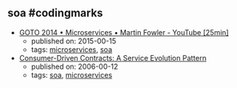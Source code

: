 soa #codingmarks 
---
* [GOTO 2014 • Microservices • Martin Fowler - YouTube [25min]](https://www.youtube.com/watch?v=wgdBVIX9ifA&t=1s)
    * published on: 2015-00-15
    * tags: [microservices](../tags/microservices.md), [soa](../tags/soa.md)
* [Consumer-Driven Contracts: A Service Evolution Pattern](https://martinfowler.com/articles/consumerDrivenContracts.html)
    * published on: 2006-00-12
    * tags: [soa](../tags/soa.md), [microservices](../tags/microservices.md)
